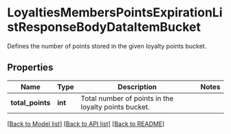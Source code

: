 # LoyaltiesMembersPointsExpirationListResponseBodyDataItemBucket

Defines the number of points stored in the given loyalty points bucket.

## Properties

Name | Type | Description | Notes
------------ | ------------- | ------------- | -------------
**total_points** | **int** | Total number of points in the loyalty points bucket. | 

[[Back to Model list]](../README.md#documentation-for-models) [[Back to API list]](../README.md#documentation-for-api-endpoints) [[Back to README]](../README.md)



